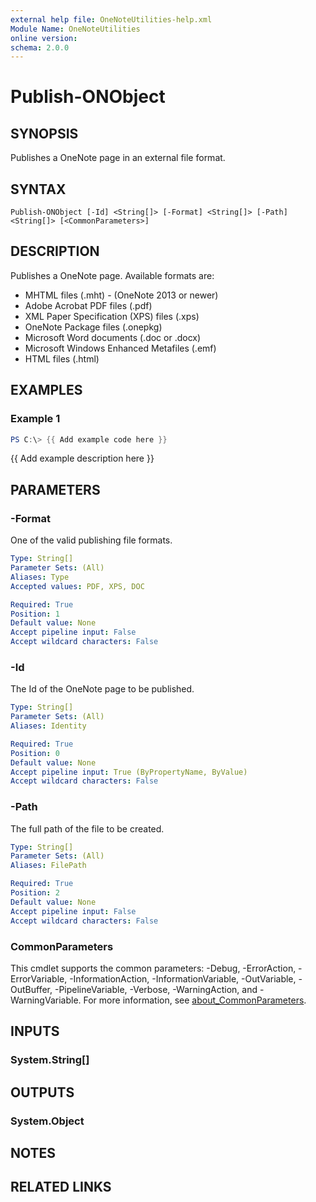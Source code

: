 ```yaml
---
external help file: OneNoteUtilities-help.xml
Module Name: OneNoteUtilities
online version:
schema: 2.0.0
---
```


# Publish-ONObject

## SYNOPSIS
Publishes a OneNote page in an external file format.

## SYNTAX

```
Publish-ONObject [-Id] <String[]> [-Format] <String[]> [-Path] <String[]> [<CommonParameters>]
```

## DESCRIPTION
Publishes a OneNote page. Available formats are:

- MHTML files (.mht) - (OneNote 2013 or newer)
- Adobe Acrobat PDF files (.pdf)
- XML Paper Specification (XPS) files (.xps)
- OneNote Package files (.onepkg)
- Microsoft Word documents (.doc or .docx)
- Microsoft Windows Enhanced Metafiles (.emf)
- HTML files (.html)

## EXAMPLES

### Example 1
```powershell
PS C:\> {{ Add example code here }}
```

{{ Add example description here }}

## PARAMETERS

### -Format
One of the valid publishing file formats.

```yaml
Type: String[]
Parameter Sets: (All)
Aliases: Type
Accepted values: PDF, XPS, DOC

Required: True
Position: 1
Default value: None
Accept pipeline input: False
Accept wildcard characters: False
```

### -Id
The Id of the OneNote page to be published.

```yaml
Type: String[]
Parameter Sets: (All)
Aliases: Identity

Required: True
Position: 0
Default value: None
Accept pipeline input: True (ByPropertyName, ByValue)
Accept wildcard characters: False
```

### -Path
The full path of the file to be created.

```yaml
Type: String[]
Parameter Sets: (All)
Aliases: FilePath

Required: True
Position: 2
Default value: None
Accept pipeline input: False
Accept wildcard characters: False
```

### CommonParameters
This cmdlet supports the common parameters: -Debug, -ErrorAction, -ErrorVariable, -InformationAction, -InformationVariable, -OutVariable, -OutBuffer, -PipelineVariable, -Verbose, -WarningAction, and -WarningVariable. For more information, see [about_CommonParameters](http://go.microsoft.com/fwlink/?LinkID=113216).

## INPUTS

### System.String[]

## OUTPUTS

### System.Object
## NOTES

## RELATED LINKS
